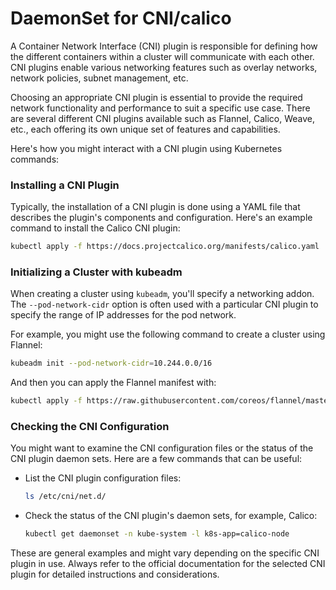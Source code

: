 # DaemonSet for CNI/calico

A Container Network Interface (CNI) plugin is responsible for defining how the different containers within a cluster will communicate with each other. CNI plugins enable various networking features such as overlay networks, network policies, subnet management, etc.

Choosing an appropriate CNI plugin is essential to provide the required network functionality and performance to suit a specific use case. There are several different CNI plugins available such as Flannel, Calico, Weave, etc., each offering its own unique set of features and capabilities.

Here's how you might interact with a CNI plugin using Kubernetes commands:

### Installing a CNI Plugin

Typically, the installation of a CNI plugin is done using a YAML file that describes the plugin's components and configuration. Here's an example command to install the Calico CNI plugin:

```bash
kubectl apply -f https://docs.projectcalico.org/manifests/calico.yaml
```

### Initializing a Cluster with kubeadm

When creating a cluster using `kubeadm`, you'll specify a networking addon. The `--pod-network-cidr` option is often used with a particular CNI plugin to specify the range of IP addresses for the pod network.

For example, you might use the following command to create a cluster using Flannel:

```bash
kubeadm init --pod-network-cidr=10.244.0.0/16
```

And then you can apply the Flannel manifest with:

```bash
kubectl apply -f https://raw.githubusercontent.com/coreos/flannel/master/Documentation/kube-flannel.yml
```

### Checking the CNI Configuration

You might want to examine the CNI configuration files or the status of the CNI plugin daemon sets. Here are a few commands that can be useful:

- List the CNI plugin configuration files:

  ```bash
  ls /etc/cni/net.d/
  ```

- Check the status of the CNI plugin's daemon sets, for example, Calico:

  ```bash
  kubectl get daemonset -n kube-system -l k8s-app=calico-node
  ```

These are general examples and might vary depending on the specific CNI plugin in use. Always refer to the official documentation for the selected CNI plugin for detailed instructions and considerations.